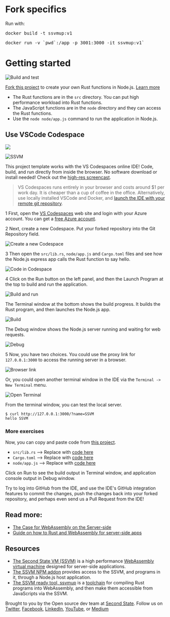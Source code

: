 # Fork specifics

Run with:
<pre>docker build -t ssvmup:v1</pre>
<pre>docker run -v `pwd`:/app -p 3001:3000 -it ssvmup:v1`</pre>

# Getting started

![Build and test](https://github.com/second-state/ssvm-nodejs-starter/workflows/Build%20and%20test/badge.svg)

[Fork this project](https://github.com/second-state/ssvm-nodejs-starter/fork) to create your own Rust functions in Node.js. [Learn more](https://www.secondstate.io/articles/getting-started-rust-nodejs-vscode/)

* The Rust functions are in the `src` directory. You can put high performance workload into Rust functions.
* The JavaScript functions are in the `node` directory and they can access the Rust functions.
* Use the `node node/app.js` command to run the application in Node.js.

## Use VSCode Codespace

<p>
    <a href="https://online.visualstudio.com/environments/new?name=Rust%20and%20WebAssembly%20in%20Node.js&repo=second-state/ssvm-nodejs-starter">
        <img src="https://img.shields.io/endpoint?style=social&url=https%3A%2F%2Faka.ms%2Fvso-badge">
    </a>
</p>

![SSVM](https://github.com/second-state/blog/blob/master/static/images/SSVM-edited-without-music.gif?raw=true)

This project template works with the VS Codespaces online IDE! Code, build, and run directly from inside the browser. No software download or install needed! Check out the [high-res screencast](https://youtu.be/j85cbNsciOs).

> VS Codespaces runs entirely in your browser and costs around $1 per work day. It is cheaper than a cup of coffee in the office. Alternatively, use locally installed VSCode and Docker, and [launch the IDE with your remote git repository](https://code.visualstudio.com/remote-tutorials/containers/getting-started).

1 First, open the [VS Codespaces](https://online.visualstudio.com/) web site and login with your Azure account. You can get a [free Azure account](https://azure.microsoft.com/en-us/free/).

2 Next, create a new Codespace. Put your forked repository into the Git Repository field.

![Create a new Codespace](docs/img/vscode_create.png)

3 Then open the `src/lib.rs`, `node/app.js` and `Cargo.toml` files and see how the Node.js express app calls the Rust function to say hello.

![Code in Codespace](docs/img/vscode_code.png)

4 Click on the Run button on the left panel, and then the Launch Program at the top to build and run the application.

![Build and run](docs/img/vscode_run.png)

The Terminal window at the bottom shows the build progress. It builds the Rust program, and then launches the Node.js app.

![Build](docs/img/vscode_build.png)

The Debug window shows the Node.js server running and waiting for web requests.

![Debug](docs/img/vscode_debug.png)

5 Now, you have two choices. You could use the proxy link for `127.0.0.1:3000` to access the running server in a browser.

![Browser link](docs/img/vscode_port.png)

Or, you could open another terminal window in the IDE via the `Terminal -> New Terminal` menu.

![Open Terminal](docs/img/vscode_terminal.png)

From the terminal window, you can test the local server.

```
$ curl http://127.0.0.1:3000/?name=SSVM
hello SSVM
```

### More exercises

Now, you can copy and paste code from [this project](https://github.com/second-state/wasm-learning/tree/master/nodejs/functions).

* `src/lib.rs` --> Replace with [code here](https://github.com/second-state/wasm-learning/blob/master/nodejs/functions/src/lib.rs)
* `Cargo.toml` --> Replace with [code here](https://github.com/second-state/wasm-learning/blob/master/nodejs/functions/Cargo.toml)
* `node/app.js` --> Replace with [code here](https://github.com/second-state/wasm-learning/blob/master/nodejs/functions/node/app.js)

Click on Run to see the build output in Terminal window, and application console output in Debug window.

Try to log into GitHub from the IDE, and use the IDE's GitHub integration features to commit the changes, push the changes back into your forked repository, and perhaps even send us a Pull Request from the IDE!

## Read more:

* [The Case for WebAssembly on the Server-side](https://www.secondstate.io/articles/why-webassembly-server/)
* [Guide on how to Rust and WebAssembly for server-side apps](https://www.secondstate.io/articles/getting-started-with-rust-function/)

## Resources

* [The Second State VM (SSVM)](https://github.com/second-state/ssvm) is a high performance [WebAssembly virtual machine](https://www.secondstate.io/ssvm/) designed for server-side applications.
* [The SSVM NPM addon](https://github.com/second-state/ssvm-napi) provides access to the SSVM, and programs in it, through a Node.js host application.
* [The SSVM ready tool, ssvmup](https://github.com/second-state/ssvmup) is a [toolchain](https://www.secondstate.io/articles/ssvmup/) for compiling Rust programs into WebAssembly, and then make them accessible from JavaScripts via the SSVM.

Brought to you by the Open source dev team at [Second State](https://www.secondstate.io/). Follow us on [Twitter](https://twitter.com/secondstateinc), [Facebook](https://www.facebook.com/SecondState.io/), [LinkedIn](https://www.linkedin.com/company/second-state/), [YouTube](https://www.youtube.com/channel/UCePMT5duHcIbJlwJRSOPDMQ), or [Medium](https://medium.com/wasm)

